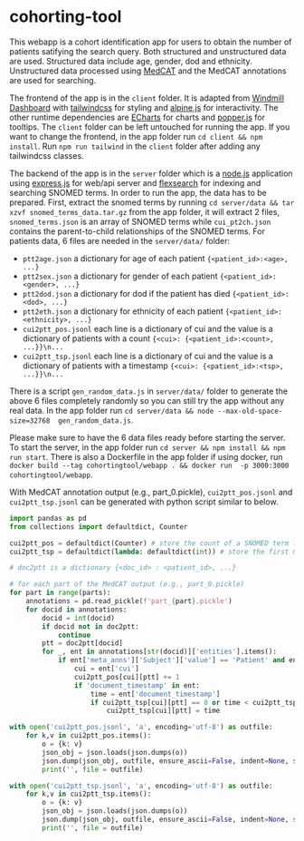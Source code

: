 # cohorting-tool

This webapp is a cohort identification app for users to obtain the number of patients satifying the search query. Both structured and unstructured data are used. Structured data include age, gender, dod and ethnicity. Unstructured data processed using [MedCAT](https://github.com/CogStack/MedCAT) and the MedCAT annotations are used for searching.

The frontend of the app is in the `client` folder. It is adapted from [Windmill Dashboard](https://windmillui.com/dashboard-html) with [tailwindcss](https://tailwindcss.com/) for styling and [alpine.js](https://alpinejs.dev/) for interactivity. The other runtime dependencies are [ECharts](https://echarts.apache.org/en/index.html) for charts and [popper.js](https://popper.js.org/) for tooltips. The `client` folder can be left untouched for running the app. If you want to change the frontend, in the app folder run `cd client && npm install`. Run `npm run tailwind` in the `client` folder after adding any tailwindcss classes.

The backend of the app is in the `server` folder which is a [node.js](https://nodejs.org/en/) application using [express.js](https://expressjs.com/) for web/api server and [flexsearch](https://github.com/nextapps-de/flexsearch) for indexing and searching SNOMED terms. In order to run the app, the data has to be prepared. First, extract the snomed terms by running `cd server/data && tar xzvf snomed_terms_data.tar.gz` from the app folder, it will extract 2 files, `snomed_terms.json` is an array of SNOMED terms while  `cui_pt2ch.json` contains the parent-to-child relationships of the SNOMED terms. For patients data, 6 files are needed in the `server/data/` folder:
- `ptt2age.json` a dictionary for age of each patient `{<patient_id>:<age>, ...}`
- `ptt2sex.json` a dictionary for gender of each patient `{<patient_id>:<gender>, ...}`
- `ptt2dod.json` a dictionary for dod if the patient has died `{<patient_id>:<dod>, ...}`
- `ptt2eth.json` a dictionary for ethnicity of each patient `{<patient_id>:<ethnicity>, ...}`
- `cui2ptt_pos.jsonl` each line is a dictionary of cui and the value is a dictionary of patients with a count `{<cui>: {<patient_id>:<count>, ...}}\n...`
- `cui2ptt_tsp.jsonl` each line is a dictionary of cui and the value is a dictionary of patients with a timestamp `{<cui>: {<patient_id>:<tsp>, ...}}\n...`

There is a script `gen_random_data.js` in `server/data/` folder to generate the above 6 files completely randomly so you can still try the app without any real data. In the app folder run `cd server/data && node --max-old-space-size=32768  gen_random_data.js`.

Please make sure to have the 6 data files ready before starting the server. To start the server, in the app folder run `cd server && npm install && npm run start`. There is also a Dockerfile in the app folder if using docker, run `docker build --tag cohortingtool/webapp . && docker run  -p 3000:3000 cohortingtool/webapp`.

With MedCAT annotation output (e.g., part_0.pickle), `cui2ptt_pos.jsonl` and `cui2ptt_tsp.jsonl` can be generated with python script similar to below.

```python
import pandas as pd
from collections import defaultdict, Counter

cui2ptt_pos = defaultdict(Counter) # store the count of a SNOMED term for a patient
cui2ptt_tsp = defaultdict(lambda: defaultdict(int)) # store the first mention timestamp of a SNOMED term for a pateint

# doc2ptt is a dictionary {<doc_id> : <patient_id>, ...}

# for each part of the MedCAT output (e.g., part_0.pickle)
for part in range(parts):
    annotations = pd.read_pickle(f'part_{part}.pickle')
    for docid in annotations:
        docid = int(docid)
        if docid not in doc2ptt:
            continue
        ptt = doc2ptt[docid]
        for _, ent in annotations[str(docid)]['entities'].items():
            if ent['meta_anns']['Subject']['value'] == 'Patient' and ent['meta_anns']['Presence']['value'] == 'True' and ent['meta_anns']['Time']['value'] != 'Future':
                cui = ent['cui']
                cui2ptt_pos[cui][ptt] += 1
                if 'document_timestamp' in ent:
                    time = ent['document_timestamp']
                    if cui2ptt_tsp[cui][ptt] == 0 or time < cui2ptt_tsp[cui][ptt]:
                        cui2ptt_tsp[cui][ptt] = time

with open('cui2ptt_pos.jsonl', 'a', encoding='utf-8') as outfile:
    for k,v in cui2ptt_pos.items():
        o = {k: v}
        json_obj = json.loads(json.dumps(o))
        json.dump(json_obj, outfile, ensure_ascii=False, indent=None, separators=(',',':'))
        print('', file = outfile)

with open('cui2ptt_tsp.jsonl', 'a', encoding='utf-8') as outfile:
    for k,v in cui2ptt_tsp.items():
        o = {k: v}
        json_obj = json.loads(json.dumps(o))
        json.dump(json_obj, outfile, ensure_ascii=False, indent=None, separators=(',',':'))
        print('', file = outfile)

```